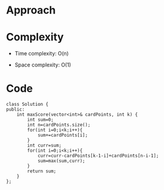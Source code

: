 # Approach
<!-- Describe your approach to solving the problem. -->

# Complexity
- Time complexity: O(n)
<!-- Add your time complexity here, e.g. $$O(n)$$ -->

- Space complexity: O(1)
<!-- Add your space complexity here, e.g. $$O(n)$$ -->

# Code
```
class Solution {
public:
    int maxScore(vector<int>& cardPoints, int k) {
        int sum=0;
        int n=cardPoints.size();
        for(int i=0;i<k;i++){
            sum+=cardPoints[i];
        }
        int curr=sum;
        for(int i=0;i<k;i++){
            curr=curr-cardPoints[k-1-i]+cardPoints[n-i-1];
            sum=max(sum,curr);
        }
        return sum;
    }
};
```
